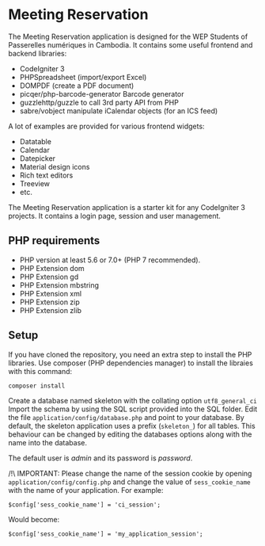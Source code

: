 # Meeting Reservation

The Meeting Reservation application is designed for the WEP Students of Passerelles numériques in Cambodia.
It contains some useful frontend and backend libraries:

 * CodeIgniter 3
 * PHPSpreadsheet (import/export Excel)
 * DOMPDF (create a PDF document)
 * picqer/php-barcode-generator Barcode generator
 * guzzlehttp/guzzle to call 3rd party API from PHP
 * sabre/vobject manipulate iCalendar objects (for an ICS feed)

 A lot of examples are provided for various frontend widgets:

 * Datatable
 * Calendar
 * Datepicker
 * Material design icons
 * Rich text editors
 * Treeview
 * etc.

The Meeting Reservation application is a starter kit for any CodeIgniter 3 projects.
It contains a login page, session and user management.

## PHP requirements

 * PHP version at least 5.6 or 7.0+ (PHP 7 recommended).
 * PHP Extension dom
 * PHP Extension gd
 * PHP Extension mbstring
 * PHP Extension xml
 * PHP Extension zip
 * PHP Extension zlib

## Setup

If you have cloned the repository, you need an extra step to install the PHP libraries.
Use composer (PHP dependencies manager) to install the libraies with this command:

    composer install

Create a database named skeleton with the collating option `utf8_general_ci`
Import the schema by using the SQL script provided into the SQL folder.
Edit the file `application/config/database.php` and point to your database.
By default, the skeleton application uses a prefix (`skeleton_`) for all tables.
This behaviour can be changed by editing the databases options along with the name into the database.

The default user is *admin* and its password is *password*.

/!\ IMPORTANT: Please change the name of the session cookie by opening `application/config/config.php` and change the value of  `sess_cookie_name` with the name of your application. For example:

    $config['sess_cookie_name'] = 'ci_session';

Would become:

    $config['sess_cookie_name'] = 'my_application_session';
